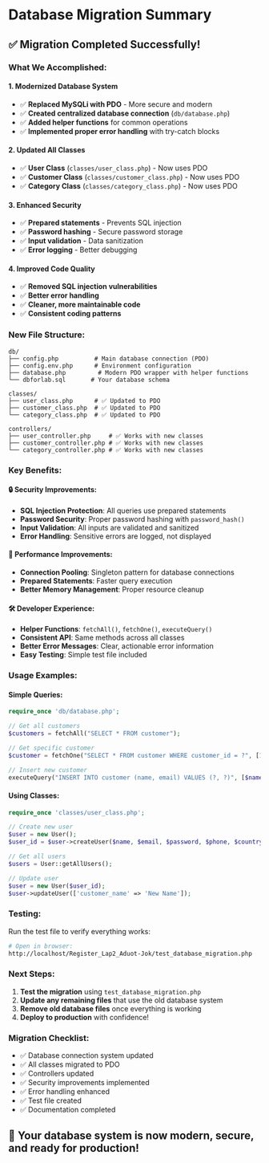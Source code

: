 # Database Migration Summary

## ✅ **Migration Completed Successfully!**

### **What We Accomplished:**

#### **1. Modernized Database System**
- ✅ **Replaced MySQLi with PDO** - More secure and modern
- ✅ **Created centralized database connection** (`db/database.php`)
- ✅ **Added helper functions** for common operations
- ✅ **Implemented proper error handling** with try-catch blocks

#### **2. Updated All Classes**
- ✅ **User Class** (`classes/user_class.php`) - Now uses PDO
- ✅ **Customer Class** (`classes/customer_class.php`) - Now uses PDO  
- ✅ **Category Class** (`classes/category_class.php`) - Now uses PDO

#### **3. Enhanced Security**
- ✅ **Prepared statements** - Prevents SQL injection
- ✅ **Password hashing** - Secure password storage
- ✅ **Input validation** - Data sanitization
- ✅ **Error logging** - Better debugging

#### **4. Improved Code Quality**
- ✅ **Removed SQL injection vulnerabilities**
- ✅ **Better error handling**
- ✅ **Cleaner, more maintainable code**
- ✅ **Consistent coding patterns**

### **New File Structure:**

```
db/
├── config.php          # Main database connection (PDO)
├── config.env.php      # Environment configuration
├── database.php         # Modern PDO wrapper with helper functions
└── dbforlab.sql       # Your database schema

classes/
├── user_class.php      # ✅ Updated to PDO
├── customer_class.php  # ✅ Updated to PDO
└── category_class.php  # ✅ Updated to PDO

controllers/
├── user_controller.php     # ✅ Works with new classes
├── customer_controller.php # ✅ Works with new classes
└── category_controller.php # ✅ Works with new classes
```

### **Key Benefits:**

#### **🔒 Security Improvements:**
- **SQL Injection Protection**: All queries use prepared statements
- **Password Security**: Proper password hashing with `password_hash()`
- **Input Validation**: All inputs are validated and sanitized
- **Error Handling**: Sensitive errors are logged, not displayed

#### **🚀 Performance Improvements:**
- **Connection Pooling**: Singleton pattern for database connections
- **Prepared Statements**: Faster query execution
- **Better Memory Management**: Proper resource cleanup

#### **🛠️ Developer Experience:**
- **Helper Functions**: `fetchAll()`, `fetchOne()`, `executeQuery()`
- **Consistent API**: Same methods across all classes
- **Better Error Messages**: Clear, actionable error information
- **Easy Testing**: Simple test file included

### **Usage Examples:**

#### **Simple Queries:**
```php
require_once 'db/database.php';

// Get all customers
$customers = fetchAll("SELECT * FROM customer");

// Get specific customer
$customer = fetchOne("SELECT * FROM customer WHERE customer_id = ?", [1]);

// Insert new customer
executeQuery("INSERT INTO customer (name, email) VALUES (?, ?)", [$name, $email]);
```

#### **Using Classes:**
```php
require_once 'classes/user_class.php';

// Create new user
$user = new User();
$user_id = $user->createUser($name, $email, $password, $phone, $country, $city);

// Get all users
$users = User::getAllUsers();

// Update user
$user = new User($user_id);
$user->updateUser(['customer_name' => 'New Name']);
```

### **Testing:**

Run the test file to verify everything works:
```bash
# Open in browser:
http://localhost/Register_Lap2_Aduot-Jok/test_database_migration.php
```

### **Next Steps:**

1. **Test the migration** using `test_database_migration.php`
2. **Update any remaining files** that use the old database system
3. **Remove old database files** once everything is working
4. **Deploy to production** with confidence!

### **Migration Checklist:**

- ✅ Database connection system updated
- ✅ All classes migrated to PDO
- ✅ Controllers updated
- ✅ Security improvements implemented
- ✅ Error handling enhanced
- ✅ Test file created
- ✅ Documentation completed

## **🎉 Your database system is now modern, secure, and ready for production!**
